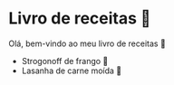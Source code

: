 # Livro de receitas :cake:

Olá, bem-vindo ao meu livro de receitas :wave: 

- Strogonoff de frango 🐔
- Lasanha de carne moída 🐄
